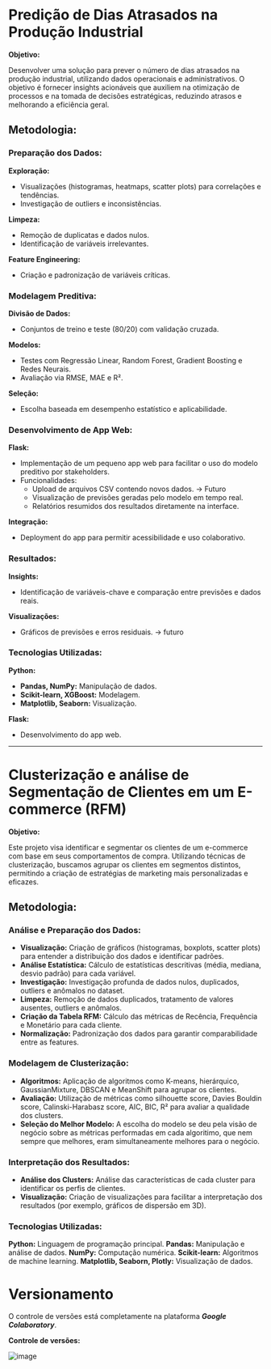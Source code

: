 # Predição de Dias Atrasados na Produção Industrial

**Objetivo:**

Desenvolver uma solução para prever o número de dias atrasados na produção industrial, utilizando dados operacionais e administrativos. O objetivo é fornecer insights acionáveis que auxiliem na otimização de processos e na tomada de decisões estratégicas, reduzindo atrasos e melhorando a eficiência geral.

## Metodologia:

### **Preparação dos Dados:**

**Exploração:**

- Visualizações (histogramas, heatmaps, scatter plots) para correlações e tendências.
- Investigação de outliers e inconsistências.

**Limpeza:**

- Remoção de duplicatas e dados nulos.
- Identificação de variáveis irrelevantes.

**Feature Engineering:**

- Criação e padronização de variáveis críticas.

### **Modelagem Preditiva:**

**Divisão de Dados:**

- Conjuntos de treino e teste (80/20) com validação cruzada.

**Modelos:**

- Testes com Regressão Linear, Random Forest, Gradient Boosting e Redes Neurais.
- Avaliação via RMSE, MAE e R².

**Seleção:**

- Escolha baseada em desempenho estatístico e aplicabilidade.

### **Desenvolvimento de App Web:**

**Flask:**

- Implementação de um pequeno app web para facilitar o uso do modelo preditivo por stakeholders.
- Funcionalidades:
  - Upload de arquivos CSV contendo novos dados. -> Futuro
  - Visualização de previsões geradas pelo modelo em tempo real.
  - Relatórios resumidos dos resultados diretamente na interface.

**Integração:**

- Deployment do app para permitir acessibilidade e uso colaborativo.

### **Resultados:**

**Insights:**

- Identificação de variáveis-chave e comparação entre previsões e dados reais.

**Visualizações:**

- Gráficos de previsões e erros residuais. -> futuro

### Tecnologias Utilizadas:

**Python:**

- **Pandas, NumPy:** Manipulação de dados.
- **Scikit-learn, XGBoost:** Modelagem.
- **Matplotlib, Seaborn:** Visualização.

**Flask:**

- Desenvolvimento do app web.

---


# Clusterização e análise de Segmentação de Clientes em um E-commerce (RFM)

**Objetivo:**

Este projeto visa identificar e segmentar os clientes de um e-commerce com base em seus comportamentos de compra. Utilizando técnicas de clusterização, buscamos agrupar os clientes em segmentos distintos, permitindo a criação de estratégias de marketing mais personalizadas e eficazes.

## Metodologia:

### **Análise e Preparação dos Dados:**

- **Visualização:** Criação de gráficos (histogramas, boxplots, scatter plots) para entender a distribuição dos dados e identificar padrões.
- **Análise Estatística:** Cálculo de estatísticas descritivas (média, mediana, desvio padrão) para cada variável.
- **Investigação:** Investigação profunda de dados nulos, duplicados, outliers e anômalos no dataset.
- **Limpeza:** Remoção de dados duplicados, tratamento de valores ausentes, outliers e anômalos.
- **Criação da Tabela RFM:** Cálculo das métricas de Recência, Frequência e Monetário para cada cliente.
- **Normalização:** Padronização dos dados para garantir comparabilidade entre as features.

### **Modelagem de Clusterização:**

- **Algoritmos:** Aplicação de algoritmos como K-means, hierárquico, GaussianMixture, DBSCAN e MeanShift para agrupar os clientes.
- **Avaliação:** Utilização de métricas como silhouette score, Davies Bouldin score, Calinski-Harabasz score, AIC, BIC, R² para avaliar a qualidade dos clusters.
- **Seleção do Melhor Modelo:** A escolha do modelo se deu pela visão de negócio sobre as métricas performadas em cada algoritimo, que nem sempre que melhores, eram simultaneamente melhores para o negócio.

### **Interpretação dos Resultados:**

- **Análise dos Clusters:** Análise das características de cada cluster para identificar os perfis de clientes.
- **Visualização:** Criação de visualizações para facilitar a interpretação dos resultados (por exemplo, gráficos de dispersão em 3D).

### Tecnologias Utilizadas:

**Python:** Linguagem de programação principal.
**Pandas:** Manipulação e análise de dados.
**NumPy:** Computação numérica.
**Scikit-learn:** Algoritmos de machine learning.
**Matplotlib, Seaborn, Plotly:** Visualização de dados.

# Versionamento

O controle de versões está completamente na plataforma **_Google Colaboratory_**.

**Controle de versões:**

![image](https://github.com/user-attachments/assets/1dd10b32-edb0-4a65-b236-7a81abbda4f2)
